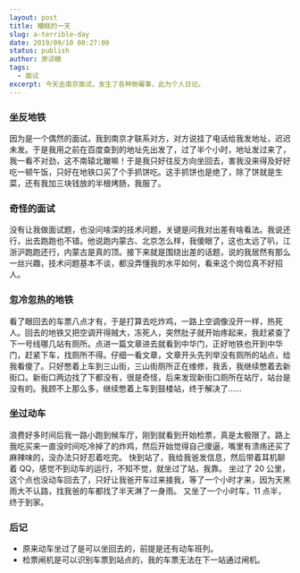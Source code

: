 ```yaml
---
layout: post
title: 糟糕的一天
slug: a-terrible-day
date: 2019/09/10 00:27:00
status: publish
author: 原谅糖
tags: 
  - 面试
excerpt: 今天去南京面试，发生了各种倒霉事，此为个人日记。
---
```



### 坐反地铁

因为是一个偶然的面试，我到南京才联系对方，对方说挂了电话给我发地址，迟迟未发。于是我用之前在百度查到的地址先出发了，过了半个小时，地址发过来了，我一看不对劲，这不南辕北辙嘛！于是我只好往反方向坐回去，害我没来得及好好吃一顿午饭，只好在地铁口买了个手抓饼吃。这手抓饼也是绝了，除了饼就是生菜，还有我加三块钱放的半根烤肠，我服了。

### 奇怪的面试

没有让我做面试题，也没问啥深的技术问题，关键是问我对出差有啥看法。我说还行，出去跑跑也不错。他说跑内蒙古、北京怎么样，我傻眼了，这也太远了叭，江浙沪跑跑还行，内蒙古是真的顶。接下来就是围绕出差的话题，说的我居然有那么一丝兴趣，技术问题基本不谈，都没弄懂我的水平如何，看来这个岗位真不好招人。

### 忽冷忽热的地铁

看了眼回去的车票八点才有，于是打算去吃炸鸡，一路上空调像没开一样，热死人。回去的地铁又把空调开得贼大，冻死人，突然肚子就开始疼起来，我赶紧查了下一号线哪几站有厕所。点进一篇文章进去就看到中华门，正好地铁也开到中华门，赶紧下车，找厕所不得。仔细一看文章，文章开头先列举没有厕所的站点，给我看傻了。只好憋着上车到三山街，三山街厕所正在维修，我丢，我继续憋着去新街口。新街口两边找了下都没有，很是奇怪，后来发现新街口厕所在站厅，站台是没有的。我顾不上那么多，继续憋着上车到鼓楼站，终于解决了......

### 坐过动车

浪费好多时间后我一路小跑到候车厅，刚到就看到开始检票，真是太极限了。路上我吃买来一直没时间吃冷掉了的炸鸡，然后开始觉得自己傻逼，嘴里有溃疡还买了麻辣味的，没办法只好忍着吃完。
快到站了，我给我爸发信息，然后带着耳机聊着 QQ，感觉不到动车的运行，不知不觉，就坐过了站，我靠。
坐过了 20 公里，这个点也没动车回去了，只好让我爸开车过来接我，等了一个小时才来，因为天黑雨大不认路，找我爸的车都找了半天淋了一身雨。
又坐了一个小时车，11 点半，终于到家。

### 后记

- 原来动车坐过了是可以坐回去的，前提是还有动车班列。
- 检票闸机是可以识别车票到站点的，我的车票无法在下一站通过闸机。
